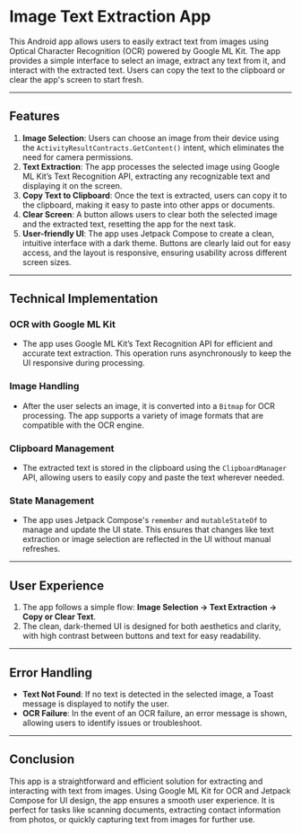 # Image Text Extraction App

This Android app allows users to easily extract text from images using Optical Character Recognition (OCR) powered by Google ML Kit. The app provides a simple interface to select an image, extract any text from it, and interact with the extracted text. Users can copy the text to the clipboard or clear the app's screen to start fresh.

---

## Features
1. **Image Selection**: Users can choose an image from their device using the `ActivityResultContracts.GetContent()` intent, which eliminates the need for camera permissions.
2. **Text Extraction**: The app processes the selected image using Google ML Kit’s Text Recognition API, extracting any recognizable text and displaying it on the screen.
3. **Copy Text to Clipboard**: Once the text is extracted, users can copy it to the clipboard, making it easy to paste into other apps or documents.
4. **Clear Screen**: A button allows users to clear both the selected image and the extracted text, resetting the app for the next task.
5. **User-friendly UI**: The app uses Jetpack Compose to create a clean, intuitive interface with a dark theme. Buttons are clearly laid out for easy access, and the layout is responsive, ensuring usability across different screen sizes.

---

## Technical Implementation

### OCR with Google ML Kit
- The app uses Google ML Kit’s Text Recognition API for efficient and accurate text extraction. This operation runs asynchronously to keep the UI responsive during processing.

### Image Handling
- After the user selects an image, it is converted into a `Bitmap` for OCR processing. The app supports a variety of image formats that are compatible with the OCR engine.

### Clipboard Management
- The extracted text is stored in the clipboard using the `ClipboardManager` API, allowing users to easily copy and paste the text wherever needed.

### State Management
- The app uses Jetpack Compose's `remember` and `mutableStateOf` to manage and update the UI state. This ensures that changes like text extraction or image selection are reflected in the UI without manual refreshes.

---

## User Experience
1. The app follows a simple flow: **Image Selection → Text Extraction → Copy or Clear Text**.
2. The clean, dark-themed UI is designed for both aesthetics and clarity, with high contrast between buttons and text for easy readability.

---

## Error Handling
- **Text Not Found**: If no text is detected in the selected image, a Toast message is displayed to notify the user.
- **OCR Failure**: In the event of an OCR failure, an error message is shown, allowing users to identify issues or troubleshoot.

---

## Conclusion
This app is a straightforward and efficient solution for extracting and interacting with text from images. Using Google ML Kit for OCR and Jetpack Compose for UI design, the app ensures a smooth user experience. It is perfect for tasks like scanning documents, extracting contact information from photos, or quickly capturing text from images for further use.
